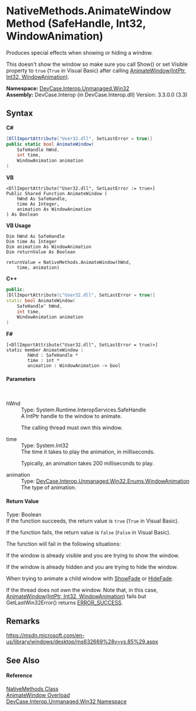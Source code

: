 # NativeMethods.AnimateWindow Method (SafeHandle, Int32, WindowAnimation)
 

Produces special effects when showing or hiding a window. 

 This doesn't show the window so make sure you call Show() or set Visible property to `true` (`True` in Visual Basic) after calling <a href="M_DevCase_Interop_Unmanaged_Win32_NativeMethods_AnimateWindow">AnimateWindow(IntPtr, Int32, WindowAnimation)</a>.

**Namespace:**&nbsp;<a href="N_DevCase_Interop_Unmanaged_Win32">DevCase.Interop.Unmanaged.Win32</a><br />**Assembly:**&nbsp;DevCase.Interop (in DevCase.Interop.dll) Version: 3.3.0.0 (3.3)

## Syntax

**C#**<br />
``` C#
[DllImportAttribute("User32.dll", SetLastError = true)]
public static bool AnimateWindow(
	SafeHandle hWnd,
	int time,
	WindowAnimation animation
)
```

**VB**<br />
``` VB
<DllImportAttribute("User32.dll", SetLastError := true>]
Public Shared Function AnimateWindow ( 
	hWnd As SafeHandle,
	time As Integer,
	animation As WindowAnimation
) As Boolean
```

**VB Usage**<br />
``` VB Usage
Dim hWnd As SafeHandle
Dim time As Integer
Dim animation As WindowAnimation
Dim returnValue As Boolean

returnValue = NativeMethods.AnimateWindow(hWnd, 
	time, animation)
```

**C++**<br />
``` C++
public:
[DllImportAttribute(L"User32.dll", SetLastError = true)]
static bool AnimateWindow(
	SafeHandle^ hWnd, 
	int time, 
	WindowAnimation animation
)
```

**F#**<br />
``` F#
[<DllImportAttribute("User32.dll", SetLastError = true)>]
static member AnimateWindow : 
        hWnd : SafeHandle * 
        time : int * 
        animation : WindowAnimation -> bool 

```


#### Parameters
&nbsp;<dl><dt>hWnd</dt><dd>Type: System.Runtime.InteropServices.SafeHandle<br />A IntPtr handle to the window to animate. 

 The calling thread must own this window.</dd><dt>time</dt><dd>Type: System.Int32<br />The time it takes to play the animation, in milliseconds. 

 Typically, an animation takes 200 milliseconds to play.</dd><dt>animation</dt><dd>Type: <a href="T_DevCase_Interop_Unmanaged_Win32_Enums_WindowAnimation">DevCase.Interop.Unmanaged.Win32.Enums.WindowAnimation</a><br />The type of animation.</dd></dl>

#### Return Value
Type: Boolean<br />If the function succeeds, the return value is `true` (`True` in Visual Basic). 

 If the function fails, the return value is `false` (`False` in Visual Basic). 

 The function will fail in the following situations: 

 If the window is already visible and you are trying to show the window. 

 If the window is already hidden and you are trying to hide the window. 

 When trying to animate a child window with <a href="T_DevCase_Interop_Unmanaged_Win32_Enums_WindowAnimation">ShowFade</a> or <a href="T_DevCase_Interop_Unmanaged_Win32_Enums_WindowAnimation">HideFade</a>. 

 If the thread does not own the window. Note that, in this case, <a href="M_DevCase_Interop_Unmanaged_Win32_NativeMethods_AnimateWindow">AnimateWindow(IntPtr, Int32, WindowAnimation)</a> fails but GetLastWin32Error() returns <a href="T_DevCase_Interop_Unmanaged_Win32_Enums_Win32ErrorCode">ERROR_SUCCESS</a>.

## Remarks
<a href="https://msdn.microsoft.com/en-us/library/windows/desktop/ms632669%28v=vs.85%29.aspx" target="_blank">https://msdn.microsoft.com/en-us/library/windows/desktop/ms632669%28v=vs.85%29.aspx</a>

## See Also


#### Reference
<a href="T_DevCase_Interop_Unmanaged_Win32_NativeMethods">NativeMethods Class</a><br /><a href="Overload_DevCase_Interop_Unmanaged_Win32_NativeMethods_AnimateWindow">AnimateWindow Overload</a><br /><a href="N_DevCase_Interop_Unmanaged_Win32">DevCase.Interop.Unmanaged.Win32 Namespace</a><br />